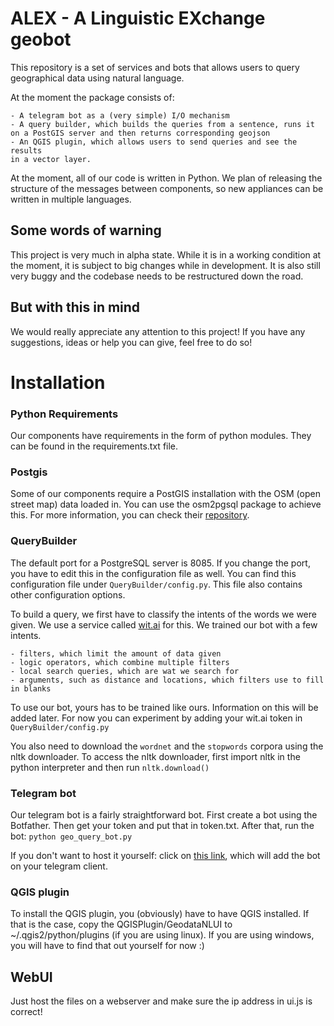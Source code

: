 # ALEX - A Linguistic EXchange geobot

This repository is a set of services and bots that allows users to query geographical data using natural language.

At the moment the package consists of:

    - A telegram bot as a (very simple) I/O mechanism
    - A query builder, which builds the queries from a sentence, runs it on a PostGIS server and then returns corresponding geojson
    - An QGIS plugin, which allows users to send queries and see the results
    in a vector layer.

At the moment, all of our code is written in Python. We plan of releasing the structure of the messages between components, so new appliances can be written in multiple languages.

## Some words of warning

This project is very much in alpha state. While it is in a working condition at the moment, it is subject to big changes while in development. It is also still very buggy and the codebase needs to be restructured down the road.

## But with this in mind

We would really appreciate any attention to this project! If you have any suggestions, ideas or help you can give, feel free to do so!


# Installation

### Python Requirements

Our components have requirements in the form of python modules. They can be found in the requirements.txt file.

### Postgis
Some of our components require a PostGIS installation with the OSM (open street map) data loaded in. You can  use the osm2pgsql package to achieve this. For more information, you can check their [repository](https://github.com/openstreetmap/osm2pgsql).

### QueryBuilder

The default port for a PostgreSQL server is 8085. If you change the port, you have to edit this in the configuration file as well. You can find this configuration file under ```QueryBuilder/config.py```. This file also contains other configuration options.

To build a query, we first have to classify the intents of the words we were given. We use a service called [wit.ai](wit.ai) for this. We trained our bot with a few intents.

    - filters, which limit the amount of data given
    - logic operators, which combine multiple filters
    - local search queries, which are wat we search for
    - arguments, such as distance and locations, which filters use to fill in blanks

To use our bot, yours has to be trained like ours. Information on this will be added later. For now you can experiment by adding your wit.ai token in ```QueryBuilder/config.py```

You also need to download the ```wordnet``` and the ```stopwords``` corpora using the nltk downloader. To access the nltk downloader, first import nltk in the python interpreter and then run ```nltk.download()```

### Telegram bot

Our telegram bot is a fairly straightforward bot. First create a bot using the Botfather. Then get your token and put that in token.txt.
After that, run the bot: ```python geo_query_bot.py```

If you don't want to host it yourself: click on [this link](https://telegram.me/geo_query_bot), which will add the bot on your telegram client.


### QGIS plugin

To install the QGIS plugin, you (obviously) have to have QGIS installed. If that is the case, copy the QGISPlugin/GeodataNLUI to ~/.qgis2/python/plugins (if you are using linux). If you are using windows, you will have to find that out yourself for now :)

## WebUI

Just host the files on a webserver and make sure the ip address in ui.js is correct!
